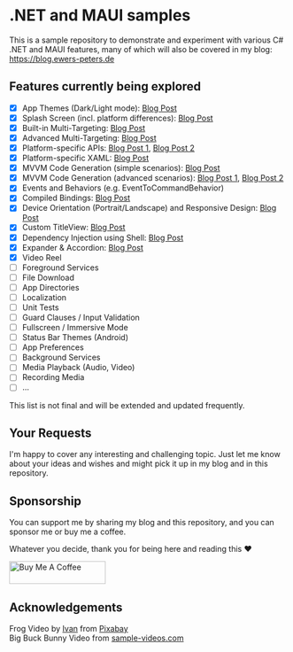 # .NET and MAUI samples
This is a sample repository to demonstrate and experiment with various C# .NET and MAUI features, many of which will also be covered in my blog: https://blog.ewers-peters.de

## Features currently being explored ##

- [x] App Themes (Dark/Light mode): [Blog Post](https://blog.ewers-peters.de/implement-dark-mode-in-net-maui)
- [x] Splash Screen (incl. platform differences): [Blog Post](https://blog.ewers-peters.de/lets-customize-the-splash-screen-of-a-maui-app)
- [x] Built-in Multi-Targeting: [Blog Post](https://blog.ewers-peters.de/multi-targeting-in-net-maui-part-1)
- [x] Advanced Multi-Targeting: [Blog Post](https://blog.ewers-peters.de/multi-targeting-in-net-maui-part-2)
- [x] Platform-specific APIs: [Blog Post 1](https://blog.ewers-peters.de/multi-targeting-in-net-maui-part-1), [Blog Post 2](https://blog.ewers-peters.de/multi-targeting-in-net-maui-part-2)
- [x] Platform-specific XAML: [Blog Post](https://blog.ewers-peters.de/platform-specific-xaml-in-net-maui)
- [x] MVVM Code Generation (simple scenarios): [Blog Post](https://blog.ewers-peters.de/introduction-to-mvvm-source-generators-for-dotnet)
- [x] MVVM Code Generation (advanced scenarios): [Blog Post 1](https://blog.ewers-peters.de/mvvm-source-generators-advanced-scenarios), [Blog Post 2](https://blog.ewers-peters.de/easily-control-the-executability-of-commands-using-mvvm-source-generators)
- [x] Events and Behaviors (e.g. EventToCommandBehavior)
- [x] Compiled Bindings: [Blog Post](https://blog.ewers-peters.de/a-quick-introduction-to-compiled-bindings)
- [x] Device Orientation (Portrait/Landscape) and Responsive Design: [Blog Post](https://blog.ewers-peters.de/add-responsive-layouts-to-your-maui-app)
- [x] Custom TitleView: [Blog Post](https://blog.ewers-peters.de/customize-the-title-bar-of-a-maui-app-with-these-simple-steps)
- [x] Dependency Injection using Shell: [Blog Post](https://blog.ewers-peters.de/are-you-using-dependency-injection-in-your-net-maui-app-yet)
- [x] Expander & Accordion: [Blog Post](https://blog.ewers-peters.de/three-ways-to-implement-an-accordion-control)
- [x] Video Reel
- [ ] Foreground Services
- [ ] File Download
- [ ] App Directories
- [ ] Localization
- [ ] Unit Tests
- [ ] Guard Clauses / Input Validation
- [ ] Fullscreen / Immersive Mode
- [ ] Status Bar Themes (Android)
- [ ] App Preferences
- [ ] Background Services
- [ ] Media Playback (Audio, Video)
- [ ] Recording Media
- [ ] ...

This list is not final and will be extended and updated frequently.

## Your Requests ##

I'm happy to cover any interesting and challenging topic. Just let me know about your ideas and wishes and might pick it up in my blog and in this repository.

## Sponsorship ##

You can support me by sharing my blog and this repository, and you can sponsor me or buy me a coffee.

Whatever you decide, thank you for being here and reading this ❤️

<a href="https://www.buymeacoffee.com/ewerspej" target="_blank"><img src="https://cdn.buymeacoffee.com/buttons/default-yellow.png" alt="Buy Me A Coffee" height="41" width="174"></a>

## Acknowledgements

Frog Video by <a href="https://pixabay.com/users/meditation_hypnosis-25780195/?utm_source=link-attribution&amp;utm_medium=referral&amp;utm_campaign=video&amp;utm_content=113403">Ivan</a> from <a href="https://pixabay.com//?utm_source=link-attribution&amp;utm_medium=referral&amp;utm_campaign=video&amp;utm_content=113403">Pixabay</a>
<br/>
Big Buck Bunny Video from <a href="https://sample-videos.com/">sample-videos.com</a>
